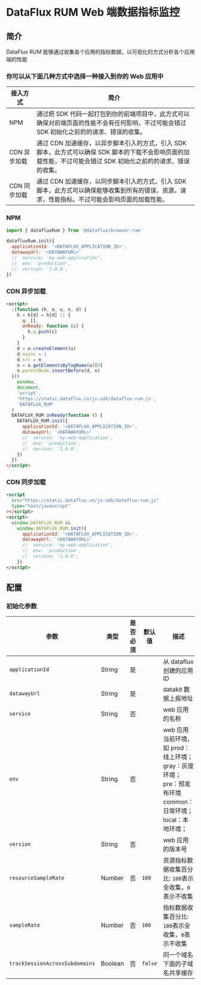 # DataFlux RUM Web 端数据指标监控

## 简介

DataFlux RUM 能够通过收集各个应用的指标数据，以可视化的方式分析各个应用端的性能

### 你可以从下面几种方式中选择一种接入到你的 Web 应用中

| 接入方式     | 简介                                                                                                                                                             |
| ------------ | ---------------------------------------------------------------------------------------------------------------------------------------------------------------- |
| NPM          | 通过把 SDK 代码一起打包到你的前端项目中，此方式可以确保对前端页面的性能不会有任何影响，不过可能会错过 SDK 初始化之前的的请求、错误的收集。                       |
| CDN 异步加载 | 通过 CDN 加速缓存，以异步脚本引入的方式，引入 SDK 脚本，此方式可以确保 SDK 脚本的下载不会影响页面的加载性能，不过可能会错过 SDK 初始化之前的的请求、错误的收集。 |
| CDN 同步加载 | 通过 CDN 加速缓存，以同步脚本引入的方式，引入 SDK 脚本，此方式可以确保能够收集到所有的错误，资源，请求，性能指标。不过可能会影响页面的加载性能。                 |

### NPM

```javascript
import { datafluxRum } from '@dataflux/browser-rum'

datafluxRum.init({
  applicationId: '<DATAFLUX_APPLICATION_ID>',
  datawayUrl: '<DATAWAYURL>'
  //  service: 'my-web-application',
  //  env: 'production',
  //  version: '1.0.0',
})
```

### CDN 异步加载

```html
<script>
  ;(function (h, o, u, n, d) {
    h = h[d] = h[d] || {
      q: [],
      onReady: function (c) {
        h.q.push(c)
      }
    }
    d = o.createElement(u)
    d.async = 1
    d.src = n
    n = o.getElementsByTagName(u)[0]
    n.parentNode.insertBefore(d, n)
  })(
    window,
    document,
    'script',
    'https://static.dataflux.cn/js-sdk/dataflux-rum.js',
    'DATAFLUX_RUM'
  )
  DATAFLUX_RUM.onReady(function () {
    DATAFLUX_RUM.init({
      applicationId: '<DATAFLUX_APPLICATION_ID>',
      datawayUrl: '<DATAWAYURL>'
      //  service: 'my-web-application',
      //  env: 'production',
      //  version: '1.0.0',
    })
  })
</script>
```

### CDN 同步加载

```html
<script
  src="https://static.dataflux.cn/js-sdk/dataflux-rum.js"
  type="text/javascript"
></script>
<script>
  window.DATAFLUX_RUM &&
    window.DATAFLUX_RUM.init({
      applicationId: '<DATAFLUX_APPLICATION_ID>',
      datawayUrl: '<DATAWAYURL>'
      //  service: 'my-web-application',
      //  env: 'production',
      //  version: '1.0.0',
    })
</script>
```

## 配置

### 初始化参数

| 参数                           | 类型    | 是否必须 | 默认值  | 描述                                                                                                      |
| ------------------------------ | ------- | -------- | ------- | --------------------------------------------------------------------------------------------------------- |
| `applicationId`                | String  | 是       |         | 从 dataflux 创建的应用 ID                                                                                 |
| `datawayUrl`                   | String  | 是       |         | datakit 数据上报地址                                                                                      |
| `service`                      | String  | 否       |         | web 应用的名称                                                                                            |
| `env`                          | String  | 否       |         | web 应用当前环境， 如 prod：线上环境；gray：灰度环境；pre：预发布环境 common：日常环境；local：本地环境； |
| `version`                      | String  | 否       |         | web 应用的版本号                                                                                          |
| `resourceSampleRate`           | Number  | 否       | `100`   | 资源指标数据收集百分比: `100`表示全收集，`0`表示不收集                                                    |
| `sampleRate`                   | Number  | 否       | `100`   | 指标数据收集百分比: `100`表示全收集，`0`表示不收集                                                        |
| `trackSessionAcrossSubdomains` | Boolean | 否       | `false` | 同一个域名下面的子域名共享缓存                                                                            |
